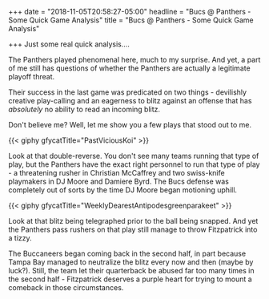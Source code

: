 +++
date = "2018-11-05T20:58:27-05:00"
headline = "Bucs @ Panthers - Some Quick Game Analysis"
title = "Bucs @ Panthers - Some Quick Game Analysis"

+++
Just some real quick analysis....

The Panthers played phenomenal here, much to my surprise. And yet, a part of me still has questions of whether the Panthers are actually a legitimate playoff threat.

Their success in the last game was predicated on two things - devilishly creative play-calling and an eagerness to blitz against an offense that has _absolutely_ no ability to read an incoming blitz.

Don't believe me? Well, let me show you a few plays that stood out to me.

{{< giphy gfycatTitle="PastViciousKoi" >}}

Look at that double-reverse. You don't see many teams running that type of play, but the Panthers have the exact right personnel to run that type of play - a threatening rusher in Christian McCaffrey and two swiss-knife playmakers in DJ Moore and Damiere Byrd. The Bucs defense was completely out of sorts by the time  DJ Moore began motioning uphill.

{{< giphy gfycatTitle="WeeklyDearestAntipodesgreenparakeet" >}}

Look at that blitz being telegraphed prior to the ball being snapped. And yet the Panthers pass rushers on that play still manage to throw Fitzpatrick into a tizzy.

The Buccaneers began coming back in the second half, in part because Tampa Bay managed to neutralize the blitz every now and then (maybe by luck?). Still, the team let their quarterback be abused far too many times in the second half - Fitzpatrick deserves a purple heart for trying to mount a comeback in those circumstances.